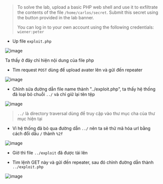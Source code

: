 >To solve the lab, upload a basic PHP web shell and use it to exfiltrate the contents of the file `/home/carlos/secret`. Submit this secret using the button provided in the lab banner.
>
>You can log in to your own account using the following credentials: `wiener:peter`

- Up file `exploit.php`

![image](https://github.com/user-attachments/assets/33830008-d520-4e69-a6ef-5646b7070061)

Ta thấy ở đây chỉ hiện nội dung của file php

- Tìm request `POST` dùng để upload avater lên và gửi đến repeater

![image](https://github.com/user-attachments/assets/7658182f-d2ce-400e-90cb-9879f9b2199c)

- Chỉnh sửa đường dẫn file name thành "../exploit.php", ta thấy hệ thống đã loại bỏ chuỗi `../` và chỉ giữ lại tên tệp

![image](https://github.com/user-attachments/assets/b38e6d64-d5ac-46e5-b042-7c5a90336bd4)

> `../` là directory traversal dùng để truy cập vào thư mục cha của thư mục hiện tại

- Vì hệ thống đã bỏ qua đường dẫn `../` nên ta sẽ thử mã hóa url bằng cách đổi dấu `/` thành `%2f`

![image](https://github.com/user-attachments/assets/c43786ac-be5e-4aa2-93f2-1588d38d7601)

- Giờ thì file `../exploit` đã được tải lên

- Tìm lệnh GET này và gửi đến repeater, sau đó chỉnh đường dẫn thành `../exploit.php`

![image](https://github.com/user-attachments/assets/34eced53-c357-49d4-93e3-b51f4c76e906)


  
